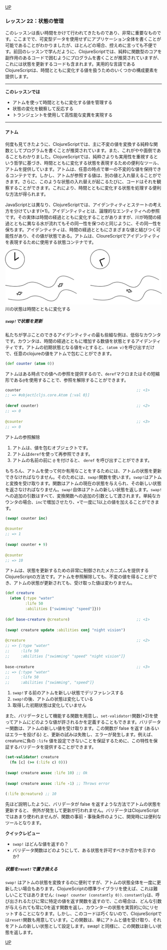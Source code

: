 [UP](004_00.md)

### レッスン 22：状態の管理

このレッスンは長い時間をかけて行われてきたものであり、非常に重要なものです。ここまでで、可変型データを使用せずにアプリケーション全体を書くことが可能であることがわかりましたが、ほとんどの場合、控えめに言っても不便です。前回のレッスンで学んだように、ClojureScriptでは、純粋に関数型のコアを副作用のあるコードで囲むようにプログラムを書くことが推奨されていますが、これには状態を更新するコードも含まれます。実用的な言語であるClojureScriptは、時間とともに変化する値を扱うためのいくつかの構成要素を提供します。

-----
**このレッスンでは**

- アトムを使って時間とともに変化する値を管理する
- 状態の変化を観察して反応する
- トランジェントを使用して高性能な変異を実現する
-----

#### アトム

何度も見てきたように、ClojureScriptでは、主に不変の値を変換する純粋な関数としてプログラムを書くことが推奨されています。また、これがやや面倒であることもわかりました。ClojureScriptでは、純粋さよりも実用性を重視するという哲学に基づき、時間とともに変化する状態を表現するための便利なツール、アトムを提供しています。アトムは、任意の時点で単一の不変的な値を保持できるコンテナです。しかし、アトムが参照する値は、別の値と入れ替えることができます。さらに、このような状態の入れ替えが起こるたびに、コードはそれを観察することができます。これにより、時間とともに変化する状態を処理する便利な方法が得られます。

JavaScriptとは異なり、ClojureScriptでは、アイデンティティとステートの考え方を分けています(*1)。アイデンティティとは、論理的なエンティティへの参照です。その実体は時間の経過とともに変化することがありますが、川が時間の経過とともに異なる水が流れてもその同一性を保つのと同じように、その同一性を保ちます。アイデンティティは、時間の経過とともにさまざまな値と結びつく可能性があり、その値が状態である。アトムは、CloureScriptでアイデンティティを表現するために使用する状態コンテナです。

![state-river.png](imgs4/state-river.png)
川の状態は時間とともに変化する

##### `swap!`で状態を更新

私たちが学ぶことのできるアイデンティティの最も些細な例は、低俗なカウンタです。カウンタは、時間の経過とともに増加する数値を状態とするアイデンティティです。アトムの初期状態となる値を`v`とすると、`(atom v)`を呼び出すだけで、任意のclojureの値をアトムで包むことができます。

```Clojure
(def counter (atom 0))
```

アトムはある時点での値への参照を提供するので、`deref`マクロまたはその短縮形である`@`を使用することで、参照を解除することができます。

```Clojure
counter                                                    ;; <1>
;; => #object[cljs.core.Atom {:val 0}]

(deref counter)                                            ;; <2>
;; => 0

@counter                                                   ;; <3>
;; => 0
```
アトムの参照解除

1. アトムは、値を包むオブジェクトです。
2. アトムは`deref`を使って再参照できます。
3. アトムの名前の前に `@` を付けると、 `deref` を呼び出すことができます。

もちろん、アトムを使って何か有用なことをするためには、アトムの状態を更新できなければなりません。そのためには、`swap!`関数を使います。`swap!`はアトムと変換を受け取ります。関数はアトムの現在の状態を与えられ、その新しい状態を返さなければなりません。`swap!`自体はアトムの新しい状態を返します。`swap!`への追加の引数はすべて、変換関数への追加の引数として渡されます。単純なカウンタの場合、`inc`で増加させたり、`+`で一度に1以上の値を加えることができます。

```Clojure
(swap! counter inc)

@counter
;; => 1

(swap! counter + 9)

@counter
;; => 10
```

アトムは、状態を更新するための非常に制御されたメカニズムを提供するClojureScriptの方法です。アトムを参照解除しても、不変の値を得ることができ、アトムの状態が更新されても、受け取った値は変わりません。

```Clojure
(def creature
  (atom {:type "water"
         :life 50
         :abilities ["swimming" "speed"]}))

(def base-creature @creature)                              ;; <1>

(swap! creature update :abilities conj "night vision")

@creature                                                  ;; <2>
;; => {:type "water"
;;     :life 50
;;     :abilities ["swimming" "speed" "night vision"]}

base-creature                                              ;; <3>
;; => {:type "water"
;;     :life 50
;;     :abilities ["swimming", "speed"]}
```

1. `swap!`する前のアトムを新しい状態でデリファレンスする
2. `swap!`の後、アトムの状態は変化している
3. 取得した初期状態は変化していません

また、バリデータとして機能する関数を用意し、`set-validator!`関数(*2)を使ってアトムにどのような値が許されるかを定義することもできます。バリデーター関数は、アトムの新しい値を受け取ります。この関数が false を返す (あるいはエラーを投げる) と、更新の試みは失敗し、エラーが発生します。例えば、creatureに負の `:life` 値を設定できないことを保証するために、この特性を保証するバリデータを提供することができます。

```Clojure
(set-validator! creature
  (fn [c] (>= (:life c) 0)))

(swap! creature assoc :life 10) ;; Ok

(swap! creature assoc :life -1) ;; Throws error

(:life @creature) ;; 10
```

先ほど説明したように、バリデータが false を返すような方法でアトムの状態を更新すると、 例外が発生して更新が行われません。バリデータはClojureScriptではあまり使われませんが、関数の事前・事後条件のように、開発時には便利なツールとなります。

**クイックレビュー**

- `swap!` はどんな値を返すの？
- バリデータ関数はどのようにして、ある状態を許可すべきか否かを示すのか?

##### 状態を`reset!`で置き換える

`swap!` はアトムの状態を変換するのに便利ですが、アトムの状態全体を一度に更新したい場合もあります。ClojureScriptの標準ライブラリを使えば、これは難しいことではありません: `(swap! counter (constantly 0))`. `constantly`は、呼び出されるたびに常に特定の値を返す関数を返すので、この場合は、どんな引数が与えられても常に0を返す関数を返し、カウンターの状態を実質的に0にリセットすることになります。しかし、このコードは巧くないので、ClojureScriptでは`reset!`関数も用意しています。この関数は、単にアトムと値を受け取り、それをアトムの新しい状態として設定します。swap! と同様に、この関数は新しい状態を返します。

[UP](004_00.md)

